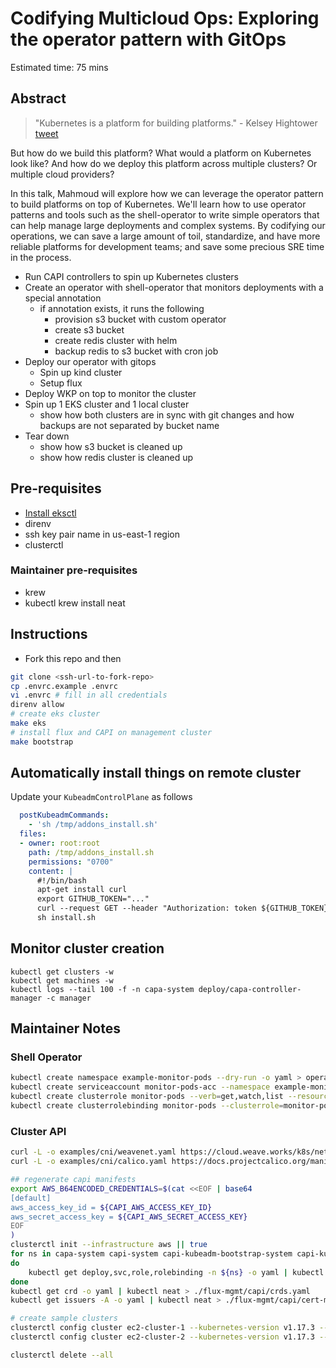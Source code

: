 # Codifying Multicloud Ops: Exploring the operator pattern with GitOps

Estimated time: 75 mins

## Abstract

> "Kubernetes is a platform for building platforms." - Kelsey Hightower [tweet](https://twitter.com/kelseyhightower/status/935252923721793536)

But how do we build this platform? What would a platform on Kubernetes look like? And how do we deploy this platform across multiple clusters? Or multiple cloud providers?

In this talk, Mahmoud will explore how we can leverage the operator pattern to build platforms on top of Kubernetes.
We'll learn how to use operator patterns and tools such as the shell-operator to write simple operators that can help manage large deployments and complex systems. By codifying our operations, we can save a large amount of toil, standardize, and have more reliable platforms for development teams; and save some precious SRE time in the process.

* Run CAPI controllers to spin up Kubernetes clusters
* Create an operator with shell-operator that monitors deployments with a special annotation
    * if annotation exists, it runs the following
        * provision s3 bucket with custom operator
        * create s3 bucket
        * create redis cluster with helm
        * backup redis to s3 bucket with cron job
* Deploy our operator with gitops
    * Spin up kind cluster
    * Setup flux
* Deploy WKP on top to monitor the cluster
* Spin up 1 EKS cluster and 1 local cluster
    * show how both clusters are in sync with git changes and how backups are not separated by bucket name
* Tear down
    * show how s3 bucket is cleaned up
    * show how redis cluster is cleaned up

## Pre-requisites

* [Install eksctl](https://github.com/weaveworks/eksctl#installation)
* direnv
* ssh key pair name in us-east-1 region
* clusterctl

### Maintainer pre-requisites

* krew
* kubectl krew install neat

## Instructions

* Fork this repo and then

```sh
git clone <ssh-url-to-fork-repo>
cp .envrc.example .envrc
vi .envrc # fill in all credentials
direnv allow
# create eks cluster
make eks
# install flux and CAPI on management cluster
make bootstrap
```

## Automatically install things on remote cluster

Update your `KubeadmControlPlane` as follows

```yaml
  postKubeadmCommands:
    - 'sh /tmp/addons_install.sh'
  files:
  - owner: root:root
    path: /tmp/addons_install.sh
    permissions: "0700"
    content: |
      #!/bin/bash
      apt-get install curl
      export GITHUB_TOKEN="..."
      curl --request GET --header "Authorization: token ${GITHUB_TOKEN}" --header 'Accept: application/vnd.github.v3.raw' 'https://raw.githubusercontent.com/saada/aws-webinar/master/flux-ec2/install.sh' -o install.sh
      sh install.sh
```

## Monitor cluster creation

```
kubectl get clusters -w
kubectl get machines -w
kubectl logs --tail 100 -f -n capa-system deploy/capa-controller-manager -c manager
```


## Maintainer Notes

### Shell Operator

```sh
kubectl create namespace example-monitor-pods --dry-run -o yaml > operators/shell-operator/ns.yaml
kubectl create serviceaccount monitor-pods-acc --namespace example-monitor-pods --dry-run -o yaml > operators/shell-operator/sa.yaml
kubectl create clusterrole monitor-pods --verb=get,watch,list --resource=pods --dry-run -o yaml > operators/shell-operator/cr.yaml
kubectl create clusterrolebinding monitor-pods --clusterrole=monitor-pods --serviceaccount=example-monitor-pods:monitor-pods-acc --dry-run -o yaml > operators/shell-operator/crb.yaml
```

### Cluster API

```sh
curl -L -o examples/cni/weavenet.yaml https://cloud.weave.works/k8s/net
curl -L -o examples/cni/calico.yaml https://docs.projectcalico.org/manifests/calico.yaml

## regenerate capi manifests
export AWS_B64ENCODED_CREDENTIALS=$(cat <<EOF | base64
[default]
aws_access_key_id = ${CAPI_AWS_ACCESS_KEY_ID}
aws_secret_access_key = ${CAPI_AWS_SECRET_ACCESS_KEY}
EOF
)
clusterctl init --infrastructure aws || true
for ns in capa-system capi-system capi-kubeadm-bootstrap-system capi-kubeadm-control-plane-system
do
    kubectl get deploy,svc,role,rolebinding -n ${ns} -o yaml | kubectl neat | grep -v clusterIP > ./flux-mgmt/capi/${ns}.yaml
done
kubectl get crd -o yaml | kubectl neat > ./flux-mgmt/capi/crds.yaml
kubectl get issuers -A -o yaml | kubectl neat > ./flux-mgmt/capi/cert-manager-issuers.yaml

# create sample clusters
clusterctl config cluster ec2-cluster-1 --kubernetes-version v1.17.3 --control-plane-machine-count=3 --worker-machine-count=3 > examples/clusters/ec2-cluster-1.yaml
clusterctl config cluster ec2-cluster-2 --kubernetes-version v1.17.3 --control-plane-machine-count=3 --worker-machine-count=3 > examples/clusters/ec2-cluster-2.yaml

clusterctl delete --all
```